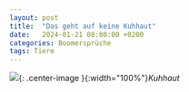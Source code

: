 ```yaml
---
layout: post
title:  "Das geht auf keine Kuhhaut"
date:   2024-01-21 08:00:00 +0200
categories: Boomersprüche
tags: Tiere
---
```


![]({{'/assets/images/keine-kuhhaut.png'}}){: .center-image }{:width="100%"}*Kuhhaut*
